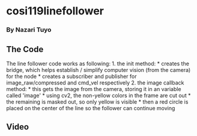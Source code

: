 # cosi119linefollower
### By Nazari Tuyo

## The Code
The line follower code works as following: 
    1. the init method:
    * creates the bridge, which helps establish / simplify computer vision (from the camera) for the node
    * creates a subscriber and publisher for image_raw/compressed and cmd_vel respectively
    2. the image callback method:
    * this gets the image from the camera, storing it in an variable called 'image'
    * using cv2, the non-yellow colors in the frame are cut out
    * the remaining is masked out, so only yellow is visible
    * then a red circle is placed on the center of the line so the follower can continue moving

## Video

